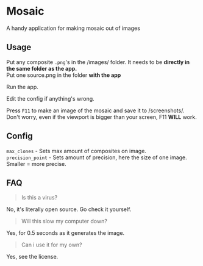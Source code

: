 # Mosaic
A handy application for making mosaic out of images

## Usage

Put any composite `.png`'s in the /images/ folder. It needs to be **directly in the same folder as the app.**<br/>
Put one source.png in the folder **with the app**<br/>

Run the app.

Edit the config if anything's wrong.

Press `F11` to make an image of the mosaic and save it to /screenshots/. Don't worry, even if the viewport is bigger than your screen, F11 **WILL** work.

## Config

`max_clones` - Sets max amount of composites on image.<br/>
`precision_point` - Sets amount of precision, here the size of one image. Smaller = more precise.


## FAQ


> Is this a virus?

No, it's literally open source. Go check it yourself.

> Will this slow my computer down?

Yes, for 0.5 seconds as it generates the image.

> Can i use it for my own?

Yes, see the license.
